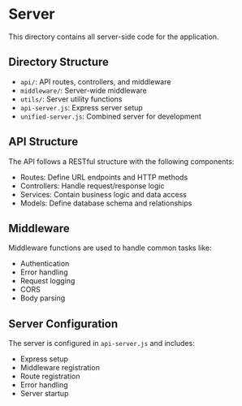 # Server

This directory contains all server-side code for the application.

## Directory Structure

- `api/`: API routes, controllers, and middleware
- `middleware/`: Server-wide middleware
- `utils/`: Server utility functions
- `api-server.js`: Express server setup
- `unified-server.js`: Combined server for development

## API Structure

The API follows a RESTful structure with the following components:

- Routes: Define URL endpoints and HTTP methods
- Controllers: Handle request/response logic
- Services: Contain business logic and data access
- Models: Define database schema and relationships

## Middleware

Middleware functions are used to handle common tasks like:

- Authentication
- Error handling
- Request logging
- CORS
- Body parsing

## Server Configuration

The server is configured in `api-server.js` and includes:

- Express setup
- Middleware registration
- Route registration
- Error handling
- Server startup
